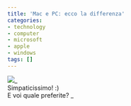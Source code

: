 ```yaml
---
title: 'Mac e PC: ecco la differenza'
categories:
- technology
- computer
- microsoft
- apple
- windows
tags: []
---
```

[![]({{site.url}}/images/macpc.jpg)]({{site.url}}/images/macpc.jpg)_  
Simpaticissimo! :)  
E voi quale preferite? _  

